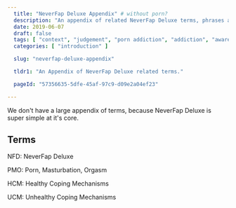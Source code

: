 ```yaml
---
  title: "NeverFap Deluxe Appendix" # without porn?
  description: "An appendix of related NeverFap Deluxe terms, phrases and lingo."
  date: 2019-06-07
  draft: false
  tags: [ "context", "judgement", "porn addiction", "addiction", "awareness", "awareness exercises", "perspective", "nofap", "neverfap", "neverfap deluxe" ]
  categories: [ "introduction" ]

  slug: "neverfap-deluxe-appendix"

  tldr1: "An Appendix of NeverFap Deluxe related terms."

  pageId: "57356635-5dfe-45af-97c9-d09e2a04ef23"

---
```


We don't have a large appendix of terms, because NeverFap Deluxe is super simple at it's core.

## Terms

NFD: NeverFap Deluxe

PMO: Porn, Masturbation, Orgasm

HCM: Healthy Coping Mechanisms

UCM: Unhealthy Coping Mechanisms

